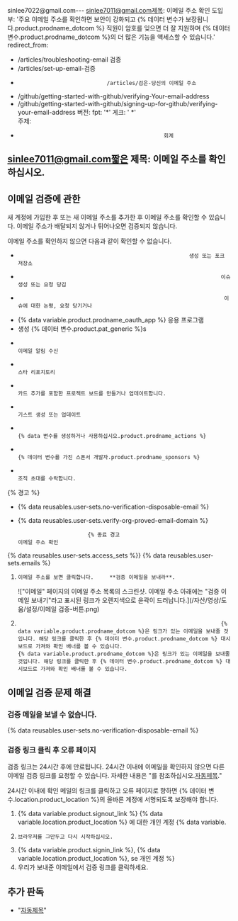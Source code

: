 sinlee7022@gmail.com---
sinlee7011@gmail.com제목: 이메일 주소 확인
도입부: '주요 이메일 주소를 확인하면 보안이 강화되고 {% 데이터 변수가 보장됩니다.product.prodname_dotcom %} 직원이 암호를 잊으면 더 잘 지원하며 {% 데이터 변수.product.prodname_dotcom %}의 더 많은 기능을 액세스할 수 있습니다.'
redirect_from:
  - /articles/troubleshooting-email 검증
  - /articles/set-up-email-검증
  -                                 /articles/검은-당신의 이메일 주소                               
  - /github/getting-started-with-github/verifying-Your-email-address
  - /github/getting-started-with-github/signing-up-for-github/verifying-your-email-address
버전:
 fpt: '*'
                                            게크: ' *'                                          
주제:
  -                                                   회계                                                 
sinlee7011@gmail.com짧은 제목: 이메일 주소를 확인하십시오.
---
##                                                     이메일 검증에 관한                                                   

새 계정에 가입한 후 또는 새 이메일 주소를 추가한 후 이메일 주소를 확인할 수 있습니다. 이메일 주소가 배달되지 않거나 튀어나오면 검증되지 않습니다.

이메일 주소를 확인하지 않으면 다음과 같이 확인할 수 없습니다.
-                                                           생성 또는 포크 저장소                                                         
-                                                                     이슈 생성 또는 요청 당김                                                                   
-                                                                      이슈에 대한 논평, 요청 당기거나                                                                    
- {% data variable.product.prodname_oauth_app %} 응용 프로그램
- 생성 {% 데이터 변수.product.pat_generic %}s
-                                                                        이메일 알림 수신                                                                      
-                                                                         스타 리포지토리                                                                       
-                                                                        카드 추가를 포함한 프로젝트 보드를 만들거나 업데이트합니다.                                                                      
-                                                                        기스트 생성 또는 업데이트                                                                      
-                                                                        {% data 변수를 생성하거나 사용하십시오.product.prodname_actions %}                                                                      
-                                                                           {% 데이터 변수를 가진 스폰서 개발자.product.prodname_sponsors %}                                                                         
-                                                                             조직 초대를 수락합니다.                                                                           

{% 경고 %}

- {% data reusables.user-sets.no-verification-disposable-email %}
- {% data reusables.user-sets.verify-org-proved-email-domain %}

                            {% 종료 경고                                               이메일 주소 확인                                                                        

{% data reusables.user-sets.access_sets %}}
{% data reusables.user-sets.emails %}
1.     이메일 주소를 보면 클릭합니다.     **검증 이메일을 보내라**.

   !["이메일" 페이지의 이메일 주소 목록의 스크린샷. 이메일 주소 아래에는 "검증 이메일 보내기"라고 표시된 링크가 오렌지색으로 윤곽이 드러납니다.](/자산/영상/도움/설정/이메일 검증-버튼.png)
1.                                                                     {% data variable.product.prodname_dotcom %}은 링크가 있는 이메일을 보내줄 것입니다. 해당 링크를 클릭한 후 {% 데이터 변수.product.prodname_dotcom %} 대시보드로 가져와 확인 배너를 볼 수 있습니다.                                                            {% data variable.product.prodname_dotcom %}은 링크가 있는 이메일을 보내줄 것입니다. 해당 링크를 클릭한 후 {% 데이터 변수.product.prodname_dotcom %} 대시보드로 가져와 확인 배너를 볼 수 있습니다.                                                                   

##                                                                      이메일 검증 문제 해결                                                                    

###                                                                      검증 메일을 보낼 수 없습니다.                                                                    

{% data reusables.user-sets.no-verification-disposable-email %}

###                                                           검증 링크 클릭 후 오류 페이지                                                         

검증 링크는 24시간 후에 만료됩니다. 24시간 이내에 이메일을 확인하지 않으면 다른 이메일 검증 링크를 요청할 수 있습니다. 자세한 내용은 "를 참조하십시오.[자동제목](/get-started/signing-up-for-github/verifying-Your-email-address)."

24시간 이내에 확인 메일의 링크를 클릭하고 오류 페이지로 향하면 {% 데이터 변수.location.product_location %}의 올바른 계정에 서명되도록 보장해야 합니다.

1. {% data variable.product.signout_link %} {% data variable.location.product_location %} 에 대한 개인 계정 {% data variable.
1.     브라우저를 그만두고 다시 시작하십시오.   
1. {% data variable.product.signin_link %}, {% data variable.location.product_location %}, se 개인 계정 %}
1.   우리가 보내준 이메일에서 검증 링크를 클릭하세요. 

##   추가 판독 

-  "[자동제목](/account-and-profile/seting-up/setup-your-personal-account-on-github/managing-email-preference/changing-your-primary-email-address)"
